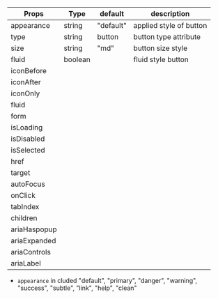 | Props        | Type    | default   | description             |
| ------------ | ------- | --------- | ----------------------- |
| appearance   | string  | "default" | applied style of button |
| type         | string  | button    | button type attribute   |
| size         | string  | "md"      | button size style       |
| fluid        | boolean |           | fluid style button      |
| iconBefore   |         |           |                         |
| iconAfter    |         |           |                         |
| iconOnly     |         |           |                         |
| fluid        |         |           |                         |
| form         |         |           |                         |
| isLoading    |         |           |                         |
| isDisabled   |         |           |                         |
| isSelected   |         |           |                         |
| href         |         |           |                         |
| target       |         |           |                         |
| autoFocus    |         |           |                         |
| onClick      |         |           |                         |
| tabIndex     |         |           |                         |
| children     |         |           |                         |
| ariaHaspopup |         |           |                         |
| ariaExpanded |         |           |                         |
| ariaControls |         |           |                         |
| ariaLabel    |         |           |                         |

- `appearance` in cluded "default", "primary", "danger", "warning", "success", "subtle", "link", "help", "clean"
